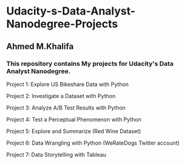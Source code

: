 # Udacity-s-Data-Analyst-Nanodegree-Projects

## Ahmed M.Khalifa

### This repository contains My projects for Udacity's Data Analyst Nanodegree.

Project 1: Explore US Bikeshare Data with Python

Project 2: Investigate a Dataset with Python

Project 3: Analyze A/B Test Results with Python 

Project 4: Test a Perceptual Phenomenon with Python

Project 5: Explore and Summarize (Red Wine Dataset)

Project 6: Data Wrangling with Python (WeRateDogs Twitter account)

Project 7: Data Storytelling with Tableau
